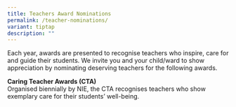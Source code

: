 ```yaml
---
title: Teachers Award Nominations
permalink: /teacher-nominations/
variant: tiptap
description: ""
---
```

<p>Each year, awards are presented to recognise teachers who inspire, care
for and guide their students. We invite you and your child/ward to show
appreciation by nominating deserving teachers for the following awards.</p>
<p></p>
<p><strong>Caring Teacher Awards (CTA)</strong>
<br>Organised biennially by NIE, the CTA recognises teachers who show exemplary
care for their students’ well-being.
<br>
<br>
</p>